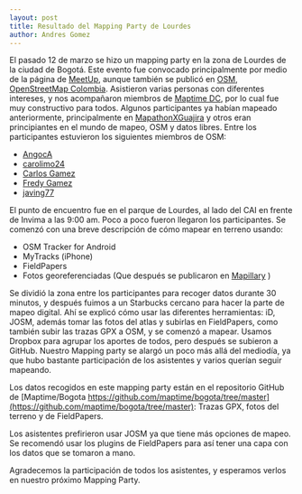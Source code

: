 ```yaml
---
layout: post
title: Resultado del Mapping Party de Lourdes
author: Andres Gomez
---
```


El pasado 12 de marzo se hizo un mapping party en la zona de Lourdes de la ciudad de Bogotá.
Este evento fue convocado principalmente por medio de la página de
[MeetUp](http://www.meetup.com/Maptime-Colombia-OSM/events/228832727/),
aunque también se publicó en [OSM](http://wiki.openstreetmap.org/wiki/Current_events),
[OpenStreetMap Colombia](http://blog.openstreetmap.co/2016/02/14/Mapping-party-Bogota-Lourdes/).
Asistieron varias personas con diferentes intereses, y nos acompañaron miembros de 
[Maptime DC](http://maptime.io/dc/), por lo cual fue muy constructivo para todos. Algunos participantes ya habían mapeado anteriormente, principalmente en [MapathonXGuajira](http://blog.openstreetmap.co/2016/01/22/memorias-mapaton/) y otros eran principiantes en el mundo de mapeo, OSM y datos libres.
Entre los participantes estuvieron los siguientes miembros de OSM:

* [AngocA](https://www.openstreetmap.org/user/AngocA)
* [carolimo24](https://www.openstreetmap.org/user/carolimo24)
* [Carlos Gamez](https://www.openstreetmap.org/user/Carlos%20G%C3%A1mez)
* [Fredy Gamez](https://www.openstreetmap.org/user/Fredy%20Gamez)
* [javing77](https://www.openstreetmap.org/user/javing77)

El punto de encuentro fue en el parque de Lourdes, al lado del CAI en frente de Invima a las 9:00 am. Poco a poco fueron llegaron los participantes.
Se comenzó con una breve descripción de cómo mapear en terreno usando:

* OSM Tracker for Android
* MyTracks (iPhone)
* FieldPapers
* Fotos georeferenciadas (Que después se publicaron en [Mapillary](https://www.mapillary.com) )

Se dividió la zona entre los participantes para recoger datos durante 30 minutos,
y después fuimos a un Starbucks cercano para hacer la parte de mapeo digital.
Ahí se explicó cómo usar las diferentes herramientas: iD, JOSM, además tomar las fotos del atlas y subirlas en FieldPapers, como también subir las trazas GPX a OSM,
y se comenzó a mapear. Usamos Dropbox para agrupar los aportes de todos, pero después se subieron a GitHub.
Nuestro Mapping party se alargó un poco más allá del mediodía, ya que hubo bastante participación de los asistentes y varios querían seguir mapeando.

Los datos recogidos en este mapping party están en el repositorio GitHub de
[Maptime/Bogota https://github.com/maptime/bogota/tree/master](https://github.com/maptime/bogota/tree/master):
Trazas GPX, fotos del terreno y de FieldPapers.

Los asistentes prefirieron usar JOSM ya que tiene más opciones de mapeo. Se recomendó usar los plugins de FieldPapers para así tener una capa con los datos que se tomaron a mano.

Agradecemos la participación de todos los asistentes, y esperamos verlos en nuestro próximo Mapping Party.
